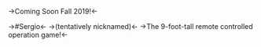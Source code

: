 ->Coming Soon Fall 2019!<-

->#Sergio<-
->(tentatively nicknamed)<-
->The 9-foot-tall remote controlled operation game!<-
